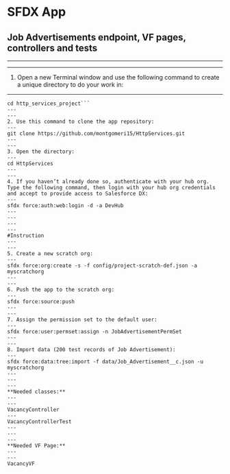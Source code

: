 # SFDX  App
## Job Advertisements endpoint, VF pages, controllers and tests
---
---
1. Open a new Terminal window and use the following command to create a unique directory to do your work in:
---
```mkdir http_services_project
cd http_services_project```
---
---
2. Use this command to clone the app repository:
---
git clone https://github.com/montgomeri15/HttpServices.git
---
---
3. Open the directory:
---
cd HttpServices
---
---
4. If you haven’t already done so, authenticate with your hub org. Type the following command, then login with your hub org credentials and accept to provide access to Salesforce DX:
---
sfdx force:auth:web:login -d -a DevHub
---
---
---
---
#Instruction
---
---
5. Create a new scratch org:
---
sfdx force:org:create -s -f config/project-scratch-def.json -a  myscratchorg
---
---
6. Push the app to the scratch org:
---
sfdx force:source:push
---
---
7. Assign the permission set to the default user:
---
sfdx force:user:permset:assign -n JobAdvertisementPermSet
---
---
8. Import data (200 test records of Job Advertisement):
---
sfdx force:data:tree:import -f data/Job_Advertisement__c.json -u myscratchorg
---
---
---
**Needed classes:**
---
---
VacancyController
---
VacancyControllerTest
---
---
---
**Needed VF Page:**
---
---
VacancyVF